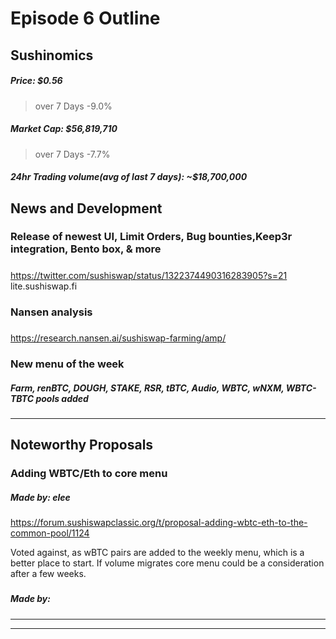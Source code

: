 
#  Episode 6 Outline
## Sushinomics
##### Price: $0.56
>over 7 Days -9.0%
##### Market Cap: $56,819,710
>over 7 Days -7.7%

##### 24hr Trading volume(avg of last 7 days): ~$18,700,000



## News and Development

### Release of newest UI, Limit Orders, Bug bounties,Keep3r integration, Bento box, & more
##### 
https://twitter.com/sushiswap/status/1322374490316283905?s=21
lite.sushiswap.fi 

### Nansen analysis
##### 
https://research.nansen.ai/sushiswap-farming/amp/

### New menu of the week
##### Farm, renBTC, DOUGH, STAKE, RSR, tBTC, Audio, WBTC, wNXM, WBTC-TBTC pools added


* * *

## Noteworthy Proposals

### Adding WBTC/Eth to core menu

##### Made by: elee 

https://forum.sushiswapclassic.org/t/proposal-adding-wbtc-eth-to-the-common-pool/1124

Voted against, as wBTC pairs are added to the weekly menu, which is a better place to start. If volume migrates core menu could be a consideration after a few weeks.


### 
##### Made by: 

***

***

